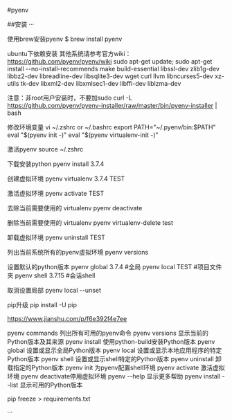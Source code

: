 #pyenv

##安装
···

使用brew安装pyenv
$ brew install pyenv

ubuntu下依赖安装
其他系统请参考官方wiki：https://github.com/pyenv/pyenv/wiki
sudo apt-get update; sudo apt-get install --no-install-recommends make build-essential libssl-dev zlib1g-dev libbz2-dev libreadline-dev libsqlite3-dev wget curl llvm libncurses5-dev xz-utils tk-dev libxml2-dev libxmlsec1-dev libffi-dev liblzma-dev

注意：非root用户安装时，不要加sudo
curl -L https://github.com/pyenv/pyenv-installer/raw/master/bin/pyenv-installer | bash

修改环境变量
vi ~/.zshrc  or ~/.bashrc
export PATH="~/.pyenv/bin:$PATH"
eval "$(pyenv init -)"
eval "$(pyenv virtualenv-init -)"

激活pyenv
source ~/.zshrc


下载安装python
pyenv install 3.7.4

创建虚拟环境
pyenv virtualenv 3.7.4 TEST

激活虚拟环境
pyenv activate TEST

去除当前需要使用的 virtualenv
pyenv deactivate

删除当前需要使用的 virtualenv
pyenv virtualenv-delete test

卸载虚拟环境
pyenv uninstall TEST

列出当前系统所有的pyenv虚拟环境
pyenv versions

设置默认的python版本
pyenv global 3.7.4  #全局
pyenv local TEST #项目文件夹
pyenv shell 3.7.15 #会话shell

取消设置局部
pyenv local --unset

pip升级
pip install -U pip

https://www.jianshu.com/p/f6e392f4e7ee


pyenv commands	列出所有可用的pyenv命令
pyenv versions  显示当前的Python版本及其来源
pyenv install   使用python-build安装Python版本
pyenv global    设置或显示全局Python版本
pyenv local     设置或显示本地应用程序的特定Python版本
pyenv shell     设置或显示shell特定的Python版本
pyenv uninstall 卸载指定的Python版本
pyenv init      为pyenv配置shell环境
pyenv activate  激活虚拟环境
pyenv deactivate停用虚拟环境
pyenv --help    显示更多帮助
pyenv install --list  显示可用的Python版本

pip freeze > requirements.txt

···
